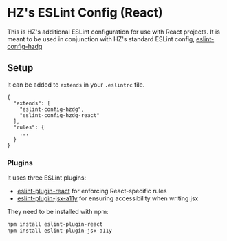 HZ's ESLint Config (React)
==========================

This is HZ's additional ESLint configuration for use with React projects. It is meant to be used in conjunction with HZ's standard
ESLint config, [eslint-config-hzdg]

Setup
-----
It can be added to `extends` in your `.eslintrc` file.


```
{
  "extends": [
    "eslint-config-hzdg",
    "eslint-config-hzdg-react"
  ],
  "rules": {
    ...
  }
}
```

### Plugins

It uses three ESLint plugins:

* [eslint-plugin-react] for enforcing React-specific rules
* [eslint-plugin-jsx-a11y] for ensuring accessibility when writing jsx

They need to be installed with npm:

```sh
npm install eslint-plugin-react
npm install eslint-plugin-jsx-a11y
```

[eslint-config-hzdg]: https://www.npmjs.com/package/eslint-config-hzdg
[eslint-plugin-react]: https://github.com/yannickcr/eslint-plugin-react
[eslint-plugin-jsx-a11y]: https://github.com/evcohen/eslint-plugin-jsx-a11y
